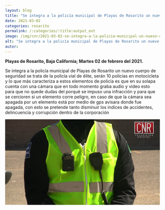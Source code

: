 ```yaml
---
layout: blog
title: "Se integra a la policía municipal de Playas de Rosarito un nuevo cuerpo de seguridad"
date: 2021-03-02
categories: rosarito
permalink: /:categories/:title:output_ext
image: /img/cnr/2021-03-02-se-integra-a-la-policia-municipal-un-nuevo-cuerpo-de-seguridad.jpg
alt: "Se integra a la policía municipal de Playas de Rosarito un nuevo cuerpo de seguridad"
autor:
---
```


**Playas de Rosarito, Baja California; Martes 02 de febrero del 2021.** 

Se integra a la policía municipal de Playas de Rosarito un nuevo cuerpo de seguridad se trata de la policía vial de élite, serán 10 policías en motocicleta y lo que más caracteriza a estos elementos de policía es que en su solapa cuenta con una cámara que en todo momento graba audio y video esto para que no quede dudas del porqué se impuso una infracción y para que se cercioren si un elemento corre peligro, en caso de que la cámara sea apagada por un elemento está por medio de gps avisara donde fue apagada, con esto se pretende tanto disminuir los índices de accidentes, delincuencia y corrupción dentro de la corporación

<div id="carouselExampleSlidesOnly" class="carousel slide" data-ride="carousel">
  <div class="carousel-inner">
    <div class="carousel-item active">
       <img class="d-block w-100" src="/img/cnr/2021-03-02-se-integra-a-la-policia-municipal-un-nuevo-cuerpo-de-seguridad.jpg" loading="lazy"  alt="Se integra a la policía municipal de Playas de Rosarito un nuevo cuerpo de seguridad">
    </div>
  </div>
</div>